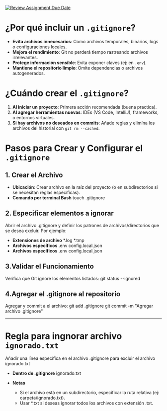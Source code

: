 [![Review Assignment Due Date](https://classroom.github.com/assets/deadline-readme-button-22041afd0340ce965d47ae6ef1cefeee28c7c493a6346c4f15d667ab976d596c.svg)](https://classroom.github.com/a/kl-E8VQf)

# ¿Por qué incluir un `.gitignore`?

-  **Evita archivos innecesarios**: Como archivos temporales, binarios, logs o configuraciones locales.
-  **Mejora el rendimiento**: Git no perderá tiempo rastreando archivos irrelevantes.
-  **Protege información sensible**: Evita exponer claves (ej: en `.env`).
-  **Mantiene el repositorio limpio**: Omite dependencias o archivos autogenerados.


# ¿Cuándo crear el `.gitignore`?

1. **Al iniciar un proyecto**: Primera acción recomendada (buena practica).
2. **Al agregar herramientas nuevas**: IDEs (VS Code, IntelliJ), frameworks, o entornos virtuales.
3. **Si hay archivos no deseados en commits**: Añade reglas y elimína los archivos del historial con `git rm --cached`.


# Pasos para Crear y Configurar el `.gitignore`

## 1. Crear el Archivo
- **Ubicación**: Crear archivo en la raíz del proyecto (o en subdirectorios si se necesitan reglas específicas).
- **Comando por terminal Bash**  touch .gitignore

## 2. Especificar elementos a ignorar
 Abrir el archivo .gitignore y definir los patrones de archivos/directorios que se desea excluir. Por ejemplo: 
- **Extensiones de archivo**
         *.log
         *.tmp
- **Archivos específicos**
        .env
        config.local.json
- **Archivos específicos**
        .env
        config.local.json
        
## 3.Validar el Funcionamiento
 Verifica que Git ignore los elementos listados:
        git status --ignored

## 4.Agregar el .gitignore al repositorio
 Agregar y commit a el archivo:
        git add .gitignore
        git commit -m "Agregar archivo .gitignore"   


----


# Regla para ingnorar archivo `ignorado.txt`

Añadir una línea específica en el archivo .gitignore para excluir el archivo ignorado.txt

- **Dentro de .gitignore**
     ignorado.txt

- **Notas**
    - Si el archivo está en un subdirectorio, especificar la ruta relativa (ej: carpeta/ignorado.txt).
    - Usar *.txt si deseas ignorar todos los archivos con extensión .txt.